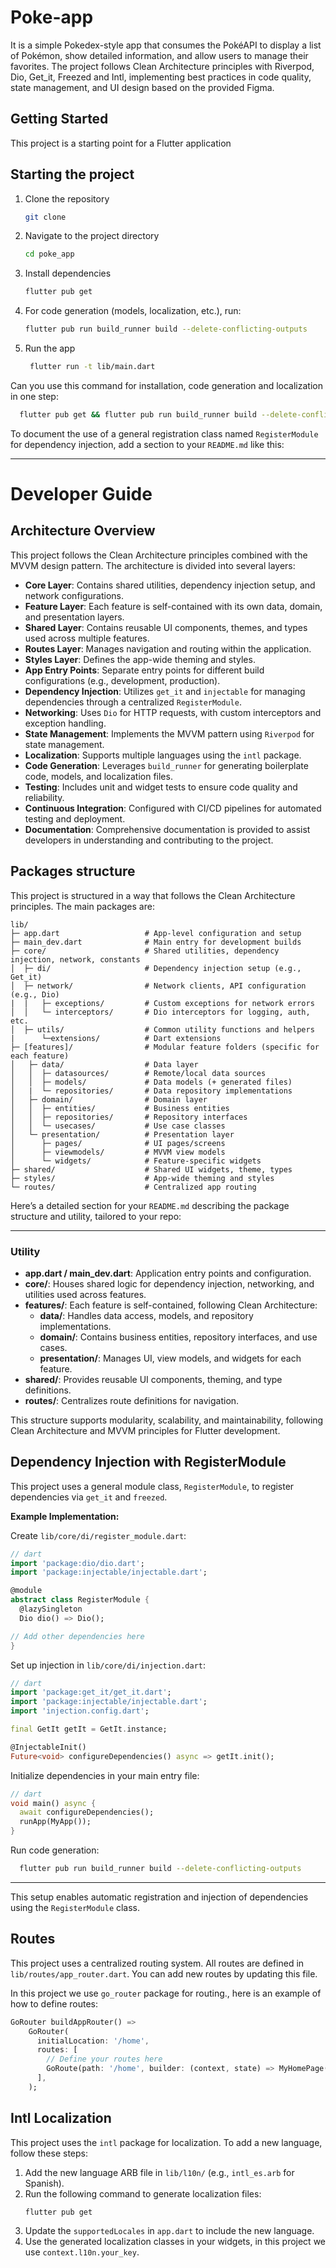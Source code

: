 # Poke-app

It is a simple Pokedex-style app that consumes the PokéAPI to display a list of Pokémon, show detailed information, and allow users to manage their favorites.
The project follows Clean Architecture principles with Riverpod, Dio, Get_it, Freezed and Intl, implementing best practices in code quality, state management, and UI design based on the provided Figma.

## Getting Started

This project is a starting point for a Flutter application

## Starting the project

1. Clone the repository
   ```bash
   git clone
    ```
2. Navigate to the project directory
   ```bash
   cd poke_app
   ```
3. Install dependencies
   ```bash
   flutter pub get
   ```
4. For code generation (models, localization, etc.), run:
   ```bash
   flutter pub run build_runner build --delete-conflicting-outputs
   ```
5. Run the app
   ```bash
    flutter run -t lib/main.dart
    ```
Can you use this command for installation, code generation and localization in one step:

```bash
  flutter pub get && flutter pub run build_runner build --delete-conflicting-outputs
```

To document the use of a general registration class named `RegisterModule` for dependency injection, add a section to
your `README.md` like this:

---

# Developer Guide

## Architecture Overview

This project follows the Clean Architecture principles combined with the MVVM design pattern. The architecture is
divided into several layers:

- **Core Layer**: Contains shared utilities, dependency injection setup, and network configurations.
- **Feature Layer**: Each feature is self-contained with its own data, domain, and presentation layers.
- **Shared Layer**: Contains reusable UI components, themes, and types used across multiple features.
- **Routes Layer**: Manages navigation and routing within the application.
- **Styles Layer**: Defines the app-wide theming and styles.
- **App Entry Points**: Separate entry points for different build configurations (e.g., development, production).
- **Dependency Injection**: Utilizes `get_it` and `injectable` for managing dependencies through a centralized
  `RegisterModule`.
- **Networking**: Uses `Dio` for HTTP requests, with custom interceptors and exception handling.
- **State Management**: Implements the MVVM pattern using `Riverpod` for state management.
- **Localization**: Supports multiple languages using the `intl` package.
- **Code Generation**: Leverages `build_runner` for generating boilerplate code, models, and localization files.
- **Testing**: Includes unit and widget tests to ensure code quality and reliability.
- **Continuous Integration**: Configured with CI/CD pipelines for automated testing and deployment.
- **Documentation**: Comprehensive documentation is provided to assist developers in understanding and contributing to
  the project.

## Packages structure

This project is structured in a way that follows the Clean Architecture principles. The main packages are:

```
lib/
├─ app.dart                   # App-level configuration and setup
├─ main_dev.dart              # Main entry for development builds
├─ core/                      # Shared utilities, dependency injection, network, constants
│  ├─ di/                     # Dependency injection setup (e.g., Get_it)
│  ├─ network/                # Network clients, API configuration (e.g., Dio)
|  |   ├─ exceptions/         # Custom exceptions for network errors
│  │   └─ interceptors/       # Dio interceptors for logging, auth, etc.
│  ├─ utils/                  # Common utility functions and helpers
|      └─extensions/          # Dart extensions
├─ [features]/                # Modular feature folders (specific for each feature) 
│   ├─ data/                  # Data layer
│   │  ├─ datasources/        # Remote/local data sources
│   │  ├─ models/             # Data models (+ generated files)
│   |  └─ repositories/       # Data repository implementations
│   ├─ domain/                # Domain layer
│   │  ├─ entities/           # Business entities
│   │  ├─ repositories/       # Repository interfaces
│   │  └─ usecases/           # Use case classes
│   └─ presentation/          # Presentation layer
│      ├─ pages/              # UI pages/screens
│      ├─ viewmodels/         # MVVM view models
│      └─ widgets/            # Feature-specific widgets
├─ shared/                    # Shared UI widgets, theme, types
├─ styles/                    # App-wide theming and styles
└─ routes/                    # Centralized app routing
```

Here’s a detailed section for your `README.md` describing the package structure and utility, tailored to your repo:

---

### Utility

- **app.dart / main_dev.dart**: Application entry points and configuration.
- **core/**: Houses shared logic for dependency injection, networking, and utilities used across features.
- **features/**: Each feature is self-contained, following Clean Architecture:
    - **data/**: Handles data access, models, and repository implementations.
    - **domain/**: Contains business entities, repository interfaces, and use cases.
    - **presentation/**: Manages UI, view models, and widgets for each feature.
- **shared/**: Provides reusable UI components, theming, and type definitions.
- **routes/**: Centralizes route definitions for navigation.

This structure supports modularity, scalability, and maintainability, following Clean Architecture and MVVM principles
for Flutter development.

## Dependency Injection with RegisterModule

This project uses a general module class, `RegisterModule`, to register dependencies via `get_it` and `freezed`.

**Example Implementation:**

Create `lib/core/di/register_module.dart`:

```dart
// dart
import 'package:dio/dio.dart';
import 'package:injectable/injectable.dart';

@module
abstract class RegisterModule {
  @lazySingleton
  Dio dio() => Dio();

// Add other dependencies here
}
```

Set up injection in `lib/core/di/injection.dart`:

```dart
// dart
import 'package:get_it/get_it.dart';
import 'package:injectable/injectable.dart';
import 'injection.config.dart';

final GetIt getIt = GetIt.instance;

@InjectableInit()
Future<void> configureDependencies() async => getIt.init();
```

Initialize dependencies in your main entry file:

```dart
// dart
void main() async {
  await configureDependencies();
  runApp(MyApp());
}
```

Run code generation:

```bash
  flutter pub run build_runner build --delete-conflicting-outputs
```

---
This setup enables automatic registration and injection of dependencies using the `RegisterModule` class.

## Routes

This project uses a centralized routing system. All routes are defined in `lib/routes/app_router.dart`. You can add new
routes by updating this file.

In this project we use `go_router` package for routing., here is an example of how to define routes:

```dart
GoRouter buildAppRouter() =>
    GoRouter(
      initialLocation: '/home',
      routes: [
        // Define your routes here
        GoRoute(path: '/home', builder: (context, state) => MyHomePage()),
      ],
    );
```

## Intl Localization

This project uses the `intl` package for localization. To add a new language, follow these steps:

1. Add the new language ARB file in `lib/l10n/` (e.g., `intl_es.arb` for Spanish).
2. Run the following command to generate localization files:
   ```bash
   flutter pub get
   ```
3. Update the `supportedLocales` in `app.dart` to include the new language.
4. Use the generated localization classes in your widgets, in this project we use `context.l10n.your_key`.

